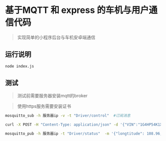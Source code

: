# 基于MQTT 和 express 的车机与用户通信代码
>   实现简单的小程序后台与车机安卓端通信

## 运行说明
```bash
node index.js
```

## 测试

>   测试前需要服务器安装mqtt的broker

>   使用https服务需要安装证书
```bash
mosquitto_sub -h 服务器ip -v -t "Driver/control"  #订阅消息

curl -X POST -H "Content-Type: application/json" -d '{"VIN":"1G4HP54K1XU587923"}' -k https://服务器ip:3000/Driver/sendData #发送测试消息，VIN为车架码

mosquitto_pub -h 服务器ip -t "Driver/status"  -m '{"longtitude": 108.96, "latitude": 34.26, "VIN":"00000000000000001", "Locker": 1}' #发布测试
```
